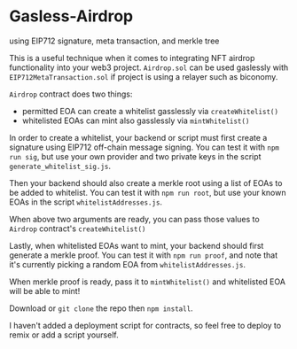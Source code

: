 # Gasless-Airdrop
using EIP712 signature, meta transaction, and merkle tree

This is a useful technique when it comes to integrating NFT airdrop functionality into your web3 project.
`Airdrop.sol` can be used gaslessly with `EIP712MetaTransaction.sol` if project is using a relayer such as biconomy.

`Airdrop` contract does two things:
- permitted EOA can create a whitelist gasslessly via `createWhitelist()`
- whitelisted EOAs can mint also gasslessly via `mintWhitelist()`

In order to create a whitelist, your backend or script must first create a signature using EIP712 off-chain message signing.
You can test it with `npm run sig`, but use your own provider and two private keys in the script `generate_whitelist_sig.js`.

Then your backend should also create a merkle root using a list of EOAs to be added to whitelist.
You can test it with `npm run root`, but use your known EOAs in the script `whitelistAddresses.js`.

When above two arguments are ready, you can pass those values to `Airdrop` contract's `createWhitelist()`

Lastly, when whitelisted EOAs want to mint, your backend should first generate a merkle proof.
You can test it with `npm run proof`, and note that it's currently picking a random EOA from `whitelistAddresses.js`.

When merkle proof is ready, pass it to `mintWhitelist()` and whitelisted EOA will be able to mint!

Download or `git clone` the repo then `npm install`. 

I haven't added a deployment script for contracts, so feel free to deploy to remix or add a script yourself.
